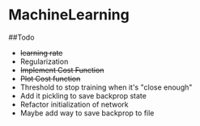 # MachineLearning

##Todo
* ~~learning rate~~
* Regularization
* ~~Implement Cost Function~~
* ~~Plot Cost function~~
* Threshold to stop training when it's "close enough"
* Add it pickling to save backprop state
* Refactor initialization of network
* Maybe add way to save backprop to file

 